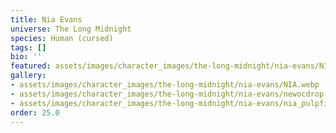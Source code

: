 ```yaml
---
title: Nia Evans
universe: The Long Midnight
species: Human (cursed)
tags: []
bio: ''
featured: assets/images/character_images/the-long-midnight/nia-evans/NIA.webp
gallery:
- assets/images/character_images/the-long-midnight/nia-evans/NIA.webp
- assets/images/character_images/the-long-midnight/nia-evans/newocdrop.webp
- assets/images/character_images/the-long-midnight/nia-evans/nia_pulpfiction.webp
order: 25.0
---
```

